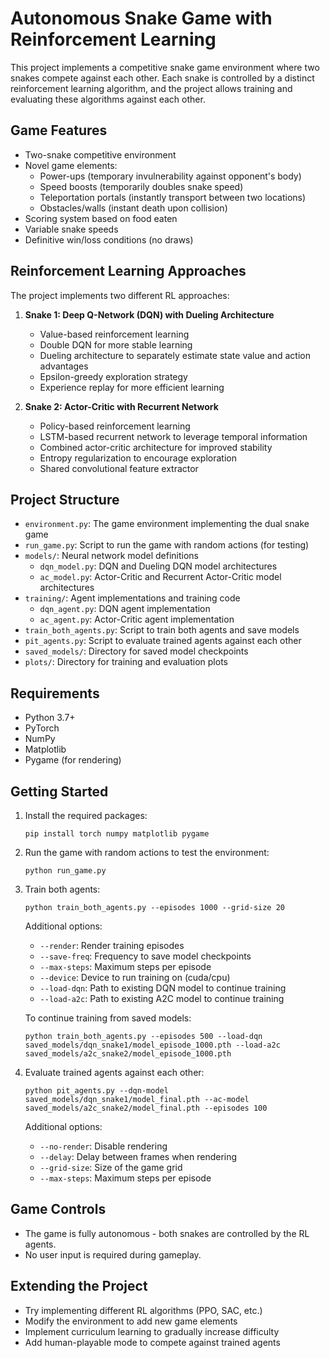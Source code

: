# Autonomous Snake Game with Reinforcement Learning

This project implements a competitive snake game environment where two snakes compete against each other. Each snake is controlled by a distinct reinforcement learning algorithm, and the project allows training and evaluating these algorithms against each other.

## Game Features

- Two-snake competitive environment
- Novel game elements:
  - Power-ups (temporary invulnerability against opponent's body)
  - Speed boosts (temporarily doubles snake speed)
  - Teleportation portals (instantly transport between two locations)
  - Obstacles/walls (instant death upon collision)
- Scoring system based on food eaten
- Variable snake speeds
- Definitive win/loss conditions (no draws)

## Reinforcement Learning Approaches

The project implements two different RL approaches:

1. **Snake 1: Deep Q-Network (DQN) with Dueling Architecture**
   - Value-based reinforcement learning
   - Double DQN for more stable learning
   - Dueling architecture to separately estimate state value and action advantages
   - Epsilon-greedy exploration strategy
   - Experience replay for more efficient learning

2. **Snake 2: Actor-Critic with Recurrent Network**
   - Policy-based reinforcement learning
   - LSTM-based recurrent network to leverage temporal information
   - Combined actor-critic architecture for improved stability
   - Entropy regularization to encourage exploration
   - Shared convolutional feature extractor

## Project Structure

- `environment.py`: The game environment implementing the dual snake game
- `run_game.py`: Script to run the game with random actions (for testing)
- `models/`: Neural network model definitions
  - `dqn_model.py`: DQN and Dueling DQN model architectures
  - `ac_model.py`: Actor-Critic and Recurrent Actor-Critic model architectures
- `training/`: Agent implementations and training code
  - `dqn_agent.py`: DQN agent implementation
  - `ac_agent.py`: Actor-Critic agent implementation
- `train_both_agents.py`: Script to train both agents and save models
- `pit_agents.py`: Script to evaluate trained agents against each other
- `saved_models/`: Directory for saved model checkpoints
- `plots/`: Directory for training and evaluation plots

## Requirements

- Python 3.7+
- PyTorch
- NumPy
- Matplotlib
- Pygame (for rendering)

## Getting Started

1. Install the required packages:
   ```
   pip install torch numpy matplotlib pygame
   ```

2. Run the game with random actions to test the environment:
   ```
   python run_game.py
   ```

3. Train both agents:
   ```
   python train_both_agents.py --episodes 1000 --grid-size 20
   ```
   Additional options:
   - `--render`: Render training episodes
   - `--save-freq`: Frequency to save model checkpoints
   - `--max-steps`: Maximum steps per episode
   - `--device`: Device to run training on (cuda/cpu)
   - `--load-dqn`: Path to existing DQN model to continue training
   - `--load-a2c`: Path to existing A2C model to continue training
   
   To continue training from saved models:
   ```
   python train_both_agents.py --episodes 500 --load-dqn saved_models/dqn_snake1/model_episode_1000.pth --load-a2c saved_models/a2c_snake2/model_episode_1000.pth
   ```

4. Evaluate trained agents against each other:
   ```
   python pit_agents.py --dqn-model saved_models/dqn_snake1/model_final.pth --ac-model saved_models/a2c_snake2/model_final.pth --episodes 100
   ```
   Additional options:
   - `--no-render`: Disable rendering
   - `--delay`: Delay between frames when rendering
   - `--grid-size`: Size of the game grid
   - `--max-steps`: Maximum steps per episode

## Game Controls

- The game is fully autonomous - both snakes are controlled by the RL agents.
- No user input is required during gameplay.

## Extending the Project

- Try implementing different RL algorithms (PPO, SAC, etc.)
- Modify the environment to add new game elements
- Implement curriculum learning to gradually increase difficulty
- Add human-playable mode to compete against trained agents